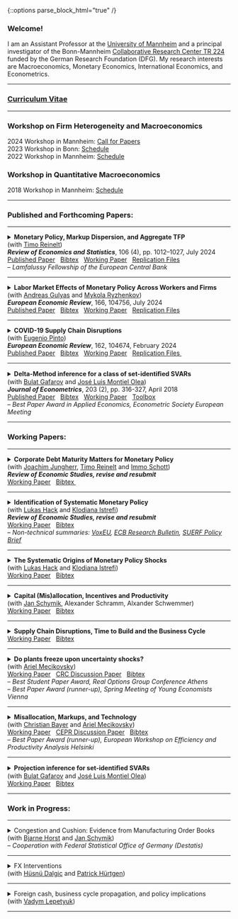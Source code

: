 {::options parse_block_html="true" /}


### Welcome!

I am an Assistant Professor at the <a href="https://www.vwl.uni-mannheim.de/en/" target="_blank">University of Mannheim</a> 
and a principal investigator of the Bonn-Mannheim <a href="https://www.crctr224.de/" target="_blank">Collaborative Research Center TR 224</a> funded by the German Research Foundation (DFG). 
My research interests are Macroeconomics, Monetary Economics, International Economics, and Econometrics. <br />


----

### <a href="https://matthias-meier-econ.github.io/files/cv_matthias_meier.pdf" target="_blank">Curriculum Vitae</a> 

----

### Workshop on Firm Heterogeneity and Macroeconomics

2024 Workshop in Mannheim: <a href="https://matthias-meier-econ.github.io/files/2024_Workshop_CfP.pdf" target="_blank">Call for Papers</a> <br /> 
2023 Workshop in Bonn: <a href="https://matthias-meier-econ.github.io/files/2023_Workshop_Program.pdf" target="_blank">Schedule</a>  <br /> 
2022 Workshop in Mannheim: <a href="https://matthias-meier-econ.github.io/files/2022_Workshop_Program.pdf" target="_blank">Schedule</a>  <br />

### Workshop in Quantitative Macroeconomics

2018 Workshop in Mannheim: <font color="blue"> <a href="https://matthias-meier-econ.github.io/files/2018_Workshop_Program.pdf" target="_blank">Schedule</a>  </font> <br />

----

### Published and Forthcoming Papers:



----

<details>
<summary markdown="span"> <b> Monetary Policy, Markup Dispersion, and Aggregate TFP </b> 
<br />
(with <a href="https://treinelt.github.io/" target="_blank">Timo Reinelt</a>)  <br />
<b> <i> Review of Economics and Statistics</i></b>, 106 (4), pp. 1012–1027, July 2024 </summary>

| **Abstract**          |
|:---------------------------|
| Motivated by empirical evidence that monetary policy affects aggregate TFP, we study the role of markup dispersion for monetary transmission. Empirically, we show that the response of markup dispersion to monetary policy shocks can account for a significant fraction of the aggregate TFP response in the first two years after the shock. Analytically, we show that heterogeneous price rigidity can explain the response of markup dispersion if firms have a precautionary price setting motive, which is present in common New Keynesian environments. We provide empirical evidence on the relationship between markups and price rigidity in support of this explanation. Finally, we study the mechanism and its implications in a quantitative model. |

</details>
<a href="https://doi.org/10.1162/rest_a_01226" target="_blank">Published Paper</a> &nbsp;
<a href="https://matthias-meier-econ.github.io/files/MeierReinelt_MarkupDispersion_Bib.txt" target="_blank">Bibtex</a> &nbsp;
<a href="https://matthias-meier-econ.github.io/files/MeierReinelt_MarkupDispersion_WP.pdf" target="_blank">Working Paper</a> &nbsp;
<a href="https://matthias-meier-econ.github.io/files/MeierReinelt_MarkupDispersion_Replication.zip" target="_blank">Replication Files</a> &nbsp;
<!-- 
   <a href="https://matthias-meier-econ.github.io/files/MeierReinelt2020_ECB.pdf" target="_blank">ECB Working Paper </a> &nbsp;
   <a href="https://matthias-meier-econ.github.io/files/MeierReinelt_MarkupDispersion_CRC.pdf" target="_blank">CRC Discussion Paper</a> &nbsp;
   <a href="https://www.ecb.europa.eu/pub/economic-research/programmes/lamfalussy/html/index.en.html" target="_blank">Lamfalussy Fellowship</a> &nbsp;
-->
<br />
&ndash; <i> Lamfalussy Fellowship of the European Central Bank </i>

                
                  

----


<details>
<summary markdown="span"><b>Labor Market Effects of Monetary Policy Across Workers and Firms</b> 
<br />
(with <a href="https://sites.google.com/site/andreasgulyas" target="_blank">Andreas Gulyas</a> and <a href="https://sites.google.com/view/mykolaryzhenkov" target="_blank">Mykola Ryzhenkov</a>) <br />
<b> <i>European Economic Review</i></b>, 166, 104756, July 2024  </summary>

| **Abstract**          |
|:---------------------------|
| This paper uses Austrian social security records to analyze the effects of ECB monetary policy on the labor market. Our focus is on the role of worker and firm wage-components, defined by an Abowd et al. (1999) wage regression. Our findings show that monetary tightening causes the largest employment losses for low-paid workers who are employed in high-paying firms before the tightening. Monetary tightening further causes a reallocation of workers to lower-paying firms. In particular low-paid workers who were originally employed by low-paying firms are prone to falling down the firm wage ladder. |

</details>
<a href="https://doi.org/10.1016/j.euroecorev.2024.104756" target="_blank">Published Paper</a> &nbsp; 
<a href="https://matthias-meier-econ.github.io/files/GulyasMeierRyzhenkov_LaborMP_Bib.txt" target="_blank">Bibtex</a> &nbsp;
<a href="https://matthias-meier-econ.github.io/files/GulyasMeierRyzhenkov_LaborMP_WP.pdf" target="_blank">Working Paper</a> &nbsp; 
<!-- 
   <a href="https://matthias-meier-econ.github.io/files/Labor_Market_Effects_of_MP_Shocks_CRC.pdf" target="_blank">CRC Discussion Paper</a> &nbsp; 
-->
<a href="https://matthias-meier-econ.github.io/files/GulyasMeierRyzhenkov_LaborMP_Replication.7z" target="_blank">Replication Files</a> &nbsp;
   
----


<details>
<summary markdown="span"> <b> COVID-19 Supply Chain Disruptions </b> 
<br />
(with <a href="https://www.federalreserve.gov/econres/eugenio-pinto.htm" target="_blank">Eugenio Pinto</a>)  <br />
<b> <i>European Economic Review</i></b>, 162, 104674, February 2024 </summary>

| **Abstract**          |
|:---------------------------|
| In the early phase of the COVID-19 crisis, China imposed widespread lockdowns to contain the virus. We study the spillovers from the lockdowns to the US economy. We find that sectors with a high exposure to intermediate goods imports from China experienced significantly larger declines in production, employment, imports, and exports. In addition, relative input and output prices increased in these sectors. At the peak of the recession in April 2020, output was 16% lower in sectors with a one standard deviation higher China exposure. The estimated effects on output, input, and inflation are short-lived and dissipate by summer 2020. |

</details>
<a href="https://doi.org/10.1016/j.euroecorev.2024.104674" target="_blank">Published Paper</a> &nbsp; 
<a href="https://matthias-meier-econ.github.io/files/MeierPinto_Disruptions_Bib.txt" target="_blank">Bibtex</a> &nbsp;
<a href="https://matthias-meier-econ.github.io/files/MeierPinto_Disruptions_WP.pdf" target="_blank">Working Paper</a> &nbsp; 
<a href="https://matthias-meier-econ.github.io/files/MeierPinto_Disruptions_Replication.7z" target="_blank">Replication Files </a> &nbsp; 
<!-- 
   <a href="https://matthias-meier-econ.github.io/files/CovidEconomics48.pdf" target="_blank">CEPR Covid Economics</a> &nbsp; 
   <a href="https://matthias-meier-econ.github.io/files/MeierPinto_Disruptions_CRC.pdf" target="_blank">CRC Discussion Paper</a> &nbsp; 
-->


----

<details>
<summary markdown="span"><b>Delta-Method inference for a class of set-identiﬁed SVARs </b> 
<br />
(with <a href="https://gafarov.ucdavis.edu/index.html" target="_blank">Bulat Gafarov</a> and <a href="http://www.joseluismontielolea.com/" target="_blank">José Luis Montiel Olea</a>) <br />
  <b> <i>Journal of Econometrics</i></b>, 203 (2), pp. 316-327, April 2018 </summary>

| **Abstract**          |
|:---------------------------|
| We study vector autoregressions that impose equality and/or inequality restrictions to set-identify the dynamic responses to a single structural shock. We make three contributions. First, we present an algorithm to compute the largest and smallest value that an impulse-response coefficient can attain over its identified set. Second, we provide conditions under which these largest and smallest values are directionally differentiable functions of the model’s reduced-form parameters. Third, we propose a delta-method approach to conduct inference about the structural impulse-response coefficients. We use our results to assess the effects of the announcement of the Quantitative Easing program in August 2010. |

</details>
<a href="https://doi.org/10.1016/j.jeconom.2017.12.004" target="_blank">Published Paper</a> &nbsp; 
<a href="https://matthias-meier-econ.github.io/files/GafarovMeierMontielOlea_DeltaMethod_Bib.txt" target="_blank">Bibtex</a> &nbsp; 
<a href="https://matthias-meier-econ.github.io/files/GafarovMeierMontielOlea_DeltaMethod_WP.pdf" target="_blank">Working Paper</a> &nbsp; 
<a href="https://matthias-meier-econ.github.io/files/GafarovMeierMontielOlea_DeltaMethod_Toolbox.zip" target="_blank">Toolbox</a> &nbsp; 
<br />
&ndash; <i> Best Paper Award in Applied Economics, Econometric Society European Meeting </i>
<br />

----



### Working Papers:

----


<details>
<summary markdown="span"><b>Corporate Debt Maturity Matters for Monetary Policy</b> 
<br />
(with <a href="http://joachimjungherr.com/" target="_blank">Joachim Jungherr</a>, <a href="https://treinelt.github.io/" target="_blank">Timo Reinelt</a> and <a href="https://sites.google.com/site/immoschott/" target="_blank">Immo Schott</a>)  <br />
<b> <i>Review of Economic Studies, revise and resubmit </i> </b> </summary>

| **Abstract**          |
|:---------------------------|
| We provide novel empirical evidence that firms' investment is more responsive to monetary policy when a higher fraction of their debt matures. In a heterogeneous firm New Keynesian model with financial frictions and endogenous debt maturity, two channels explain this finding: (1.) Firms with more maturing debt have larger roll-over needs and are therefore more exposed to fluctuations in the real interest rate (roll-over risk). (2.) These firms also have higher default risk and therefore react more strongly to changes in the real burden of outstanding nominal debt (debt overhang). Unconventional monetary policy, which operates through long-term interest rates, has larger effects on debt maturity but smaller effects on output and inflation than conventional monetary policy. |

</details>
<a href="https://matthias-meier-econ.github.io/files/JungherrMeierReineltSchott_Maturity_WP.pdf" target="_blank">Working Paper</a> &nbsp; 
<a href="https://matthias-meier-econ.github.io/files/JungherrMeierReineltSchott_Maturity_Bib.txt" target="_blank">Bibtex </a> &nbsp; 
<!-- 
   <a href="https://matthias-meier-econ.github.io/files/Debt_Maturity_CRC.pdf" target="_blank">CRC Discussion Paper </a> &nbsp; 
-->




----

<details>
<summary markdown="span"><b>Identification of Systematic Monetary Policy</b> 
<br />
(with <a href="https://lukas-hack.github.io/index.html" target="_blank">Lukas Hack</a> and <a href="https://sites.google.com/site/istrefiklodiana/" target="_blank">Klodiana Istrefi</a>) <br />
<b> <i>Review of Economic Studies, revise and resubmit </i> </b> </summary>

| **Abstract**          |
|:---------------------------|
| We propose a novel identification design to estimate the causal effects of systematic monetary policy on the propagation of macroeconomic shocks. The design combines (i) a time-varying measure of systematic monetary policy based on the historical composition of hawks and doves in the Federal Open Market Committee (FOMC) with (ii) an instrument that leverages the mechanical FOMC rotation of voting rights. We apply our design to study the effects of government spending shocks. We find fiscal multipliers between two and three when the FOMC is dovish and below zero when it is hawkish. Narrative evidence from historical FOMC records corroborates our findings. |

</details>
<a href="https://matthias-meier-econ.github.io/files/HackIstrefiMeier_Systematic_WP.pdf" target="_blank">Working Paper</a> &nbsp; 
<a href="https://matthias-meier-econ.github.io/files/HackIstrefiMeier_Systematic_Bib.txt" target="_blank">Bibtex</a> &nbsp;
<br />
&ndash; <i> Non-technical summaries: 
<a href="https://matthias-meier-econ.github.io/files/HackIstrefiMeier_Systematic_VoxEU.pdf" target="_blank">VoxEU</a>, 
<a href="https://matthias-meier-econ.github.io/files/HackIstrefiMeier_Systematic_ECBBulletin.pdf" target="_blank">ECB Research Bulletin</a>, 
<a href="https://matthias-meier-econ.github.io/files/HackIstrefiMeier_Systematic_SUERF.pdf" target="_blank">SUERF Policy Brief</a>
</i>

<!-- 
<a href="https://cepr.org/publications/dp17999" target="_blank">CEPR Discussion Paper</a> &nbsp; 
<a href="https://matthias-meier-econ.github.io/files/HIM_SysMP_CRC.pdf" target="_blank">CRC Discussion Paper</a> &nbsp; 
-->


----

<details>
<summary markdown="span"><b>The Systematic Origins of Monetary Policy Shocks</b> 
<br />
(with <a href="https://lukas-hack.github.io/index.html" target="_blank">Lukas Hack</a> and <a href="https://sites.google.com/site/istrefiklodiana/" target="_blank">Klodiana Istrefi</a>) </summary>

| **Abstract**          |
|:---------------------------|
| Conventional strategies to identify monetary policy shocks rest on the implicit assumption that systematic monetary policy is constant over time. We formally show that these strategies do not isolate monetary policy shocks in an environment with time-varying systematic monetary policy. Instead, they are contaminated by systematic monetary policy and macroeconomic variables, leading to contamination bias in estimated impulse responses. Empirically, we show that Romer and Romer (2004) monetary policy shocks are indeed predictable by fluctuations in systematic monetary policy. Instead, we propose a new monetary policy shock that is orthogonal to systematic monetary policy. Our shock suggests U.S. monetary policy has shorter lags and stronger effects on inflation and output. |

</details>
<a href="https://matthias-meier-econ.github.io/files/HackIstrefiMeier_Shocks_WP.pdf" target="_blank">Working Paper</a> &nbsp; 
<a href="https://matthias-meier-econ.github.io/files/HackIstrefiMeier_Shocks_Bib.txt" target="_blank">Bibtex</a> &nbsp;


----



<details>
<summary markdown="span"><b>Capital (Mis)allocation, Incentives and Productivity</b>  
<br />
(with <a href="http://janschymik.de/" target="_blank">Jan Schymik</a>, Alexander Schramm, Alxander Schwemmer)</summary>

| **Abstract**          |
|:---------------------------|
| This paper argues that distorted managerial incentives can be a cause for within-ﬁrm capital misallocation. We document empirically that managers experiencing reductions in long-term incentives reallocate ﬁrm investments towards less durable assets. To quantify this channel of within-ﬁrm misallocation for the US economy, we then develop a model of dynamic ﬁrm investments under agency frictions. In the model, capital misallocation within ﬁrms is caused by short-termist incentives due to a too strong focus on current cash ﬂows implied by equity-bonus contracts. Our results show that short-termist incentives cause substantial wedges in the rates of return across capital goods within ﬁrms, lowering average productivity. |

</details>
<a href="https://matthias-meier-econ.github.io/files/MeierSchymikSchrammSchwemmer_Managers_WP.pdf" target="_blank">Working Paper</a> &nbsp; 
<a href="https://matthias-meier-econ.github.io/files/MeierSchymikSchrammSchwemmer_Managers_Bib.txt" target="_blank">Bibtex</a> &nbsp;


----



<details>
<summary markdown="span"><b>Supply Chain Disruptions, Time to Build and the Business Cycle</b>  </summary>

| **Abstract**          |
|:---------------------------|
| We provide new evidence that (i) time to build is volatile and countercyclical, and that (ii) supply chain disruptions lengthen time to build. Motivated by these findings, we develop a general equilibrium model in which heterogeneous firms face non-convex adjustment costs and multi-period time to build. In the model, supply chain disruptions lengthen time to build. Calibrating the model to US micro data, we show that disruptions, which lengthen time to build by 1 month, depress GDP by 1% and aggregate TFP by 0.2%. Structural vector autoregressions corroborate the quantitative importance of supply chain disruptions. |

</details>
<a href="https://matthias-meier-econ.github.io/files/Meier_TimeToBuild_WP.pdf" target="_blank">Working Paper</a> &nbsp; 
<a href="https://matthias-meier-econ.github.io/files/Meier_TimeToBuild_Bib.txt" target="_blank">Bibtex</a> &nbsp;

<!-- 
<a href="https://matthias-meier-econ.github.io/files/Meier_TimeToBuild_CRC.pdf" target="_blank">CRC Discussion Paper</a> &nbsp; 
-->


----


<details>
<summary markdown="span"><b>Do plants freeze upon uncertainty shocks?</b> 
<br />
(with <a href="https://sites.google.com/site/amecikovsky/" target="_blank">Ariel Mecikovsky</a>)</summary>

| **Abstract**          |
|:---------------------------|
| What explains the impact of uncertainty shocks on the economy? This paper uses highly disaggregated data on industry-level job flows to investigate the empirical relevance of various transmission channels of uncertainty shocks. The channels we consider are labor adjustment frictions, capital adjustment frictions, nominal ridigities, and financial frictions. For each channel, we derive testable implications regarding the response of job flows to uncertainty shocks. Empirically, uncertainty shocks lead to more job destruction and less job creation in more than 80% of all industries. The effect is significantly stronger in industries that face tighter financial constraints, which supports the financial frictions channel. In contrast, our evidence does not support the other three channels. |

</details>
<a href="https://matthias-meier-econ.github.io/files/MM_PlantsFreeze.pdf" target="_blank">Working Paper</a> &nbsp; 
<a href="https://matthias-meier-econ.github.io/files/MM_PlantsFreeze_CRC.pdf" target="_blank">CRC Discussion Paper</a> &nbsp; 
<a href="https://matthias-meier-econ.github.io/files/MM_PlantsFreeze.txt" target="_blank">Bibtex</a> &nbsp;  
<br />
&ndash; <i> Best Student Paper Award, Real Options Group Conference Athens </i>
<br /> 
&ndash; <i> Best Paper Award (runner-up), Spring Meeting of Young Economists Vienna </i>

----


<details>
<summary markdown="span"><b>Misallocation, Markups, and Technology</b> 
<br />
(with <a href="https://www.wiwi.uni-bonn.de/bayer/" target="_blank">Christian Bayer</a> and <a href="https://sites.google.com/site/amecikovsky/" target="_blank">Ariel Mecikovsky</a>)</summary>

| **Abstract**          |
|:---------------------------|
| Hsieh and Klenow(2009) shows that misallocation creates large aggregate TFP losses, explains international TFP differences, and can be quantified through factor productivity dispersions. Using micro data from Chile, Colombia, Indonesia, and Germany, we show a substantial correlation in factor productivities across factors and therefore propose to decompose dispersion in factor productivities in dispersion in technology and markup instead. Relative to Germany, misallocation is larger in the developing economies. TFP losses from misallocation are explained to 1/3 by larger technology and to 2/3 by larger markup dispersion. Finally, we discuss market outcomes as potential sources of markup and technology dispersion. |

</details>
<a href="https://matthias-meier-econ.github.io/files/BMM_Misallocation.pdf" target="_blank">Working Paper</a> &nbsp; 
<a href="https://cepr.org/publications/dp12727" target="_blank">CEPR Discussion Paper</a> &nbsp; 
<a href="https://matthias-meier-econ.github.io/files/BMM_Misallocation.txt" target="_blank">Bibtex</a> &nbsp;  
<br />
&ndash; <i> Best Paper Award (runner-up), European Workshop on Efficiency and Productivity Analysis Helsinki </i>

----


<details>
<summary markdown="span"><b>Projection inference for set-identiﬁed SVARs</b> 
<br />
(with <a href="https://gafarov.ucdavis.edu/index.html" target="_blank">Bulat Gafarov</a> and <a href="http://www.joseluismontielolea.com/" target="_blank">José Luis Montiel Olea</a>)</summary>

| **Abstract**          |
|:---------------------------|
| We study the properties of projection inference for set-identified Structural Vector Autoregressions. A nominal 1−α projection region collects the structural parameters that are compatible with a 1−α Wald ellipsoid for the model’s reduced-form parameters (autoregressive coefficients and the covariance matrix of residuals). We show that projection inference can be applied to a general class of stationary models, is computationally feasible, and - as the sample size grows large — it produces regions that have both frequentist coverage and robust Bayesian credibility of at least 1−α. A drawback of the projection approach is that both coverage and robust credibility may be strictly above their nominal level. Following the recent work of Kaido, Molinari, and Stoye (2016), we ‘calibrate’ the radius of the Wald ellipsoid to guarantee that — for a given posterior on the reduced-form parameters — the projection method produces a region with robust Bayesian credibility of exactly 1−α. We illustrate the main results of the paper using the demand/supply-model for the U.S. labor market in Baumeister and Hamilton(2015). |
  
</details>
<a href="https://matthias-meier-econ.github.io/files/GafarovMeierMontielOlea_Projection_WP.pdf" target="_blank">Working Paper</a> &nbsp; 
<a href="https://matthias-meier-econ.github.io/files/GafarovMeierMontielOlea_Projection_Bib.txt" target="_blank">Bibtex</a> &nbsp;  
 
----


### Work in Progress:

 ----
  
 
<details>
<summary markdown="span">Congestion and Cushion: Evidence from Manufacturing Order Books
<br />
(with <a href="https://www.uni-mannheim.de/gess/programs/cdse/our-students/2021/bjarne-horst/" target="_blank">Bjarne Horst</a> and <a href="http://janschymik.de" target="_blank">Jan Schymik</a>)</summary>

</details>
&ndash; <i> Cooperation with Federal Statistical Office of Germany (Destatis) </i>

 ----
  
 
<details>
<summary markdown="span">FX Interventions
<br />
(with <a href="https://sites.google.com/view/husnucdalgic" target="_blank">Hüsnü Dalgic</a> and <a href="https://sites.google.com/site/patrickhuertgen" target="_blank">Patrick Hürtgen</a>)</summary>

</details>
 
 ----
  
 
<details>
<summary markdown="span">Foreign cash, business cycle propagation, and policy implications
<br />
(with <a href="https://bank.gov.ua/en/researcher/39" target="_blank">Vadym Lepetyuk</a>)</summary>

</details>
 
 ----
